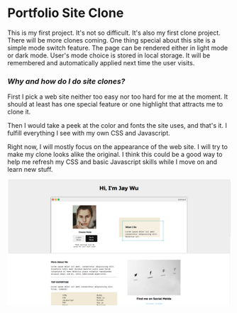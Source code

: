 # Portfolio Site Clone

This is my first project. It's not so difficult. It's also my first clone project. There will be more clones coming. One thing special about this site is a simple mode switch feature. The page can be rendered either in light mode or dark mode. User's mode choice is stored in local storage. It will be remembered and automatically applied next time the user visits.

### _Why and how do I do site clones?_

First I pick a web site neither too easy nor too hard for me at the moment. It should at least has one special feature or one highlight that attracts me to clone it.

Then I would take a peek at the color and fonts the site uses, and that's it. I fulfill everything I see with my own CSS and Javascript.

Right now, I will mostly focus on the appearance of the web site. I will try to make my clone looks alike the original. I think this could be a good way to help me refresh my CSS and basic Javascript skills while I move on and learn new stuff.

![portfolio site clone](../img/clone-portfolio1-cover.jpg)
